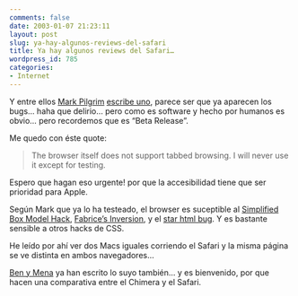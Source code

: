 ```yaml
---
comments: false
date: 2003-01-07 21:23:11
layout: post
slug: ya-hay-algunos-reviews-del-safari
title: Ya hay algunos reviews del Safari…
wordpress_id: 785
categories:
- Internet
---
```


Y entre ellos [Mark Pilgrim](http://diveintomark.org/) [escribe uno](http://diveintomark.org/archives/2003/01/07.html#safari_review), parece ser que ya aparecen los bugs… haha que delirio… pero como es software y hecho por humanos es obvio… pero recordemos que es “Beta Release”.





Me quedo con éste quote:





> The browser itself does not support tabbed browsing. I will never use it except for testing.





Espero que hagan eso urgente! por que la accesibilidad tiene que ser prioridad para Apple.





Según Mark que ya lo ha testeado, el browser es suceptible al [Simplified Box Model Hack](http://centricle.com/ref/css/filters/tests/sbmh/), [Fabrice’s Inversion](http://centricle.com/ref/css/filters/tests/fabrice/), y el [star html bug](http://centricle.com/ref/css/filters/tests/star_html/). Y es bastante sensible a otros hacks de CSS.





He leído por ahí ver dos Macs iguales corriendo el Safari y la misma página se ve distinta en ambos navegadores…





[Ben y Mena](http://www.sixapart.com/log/2003/01/initial_reactio.shtml) ya han escrito lo suyo también… y es bienvenido, por que hacen una comparativa entre el Chimera y el Safari.




 
